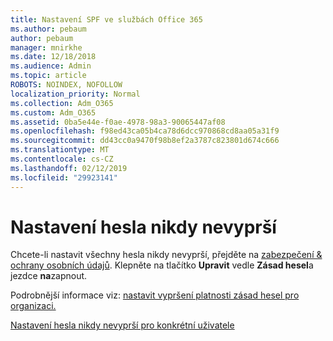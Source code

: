 ```yaml
---
title: Nastavení SPF ve službách Office 365
ms.author: pebaum
author: pebaum
manager: mnirkhe
ms.date: 12/18/2018
ms.audience: Admin
ms.topic: article
ROBOTS: NOINDEX, NOFOLLOW
localization_priority: Normal
ms.collection: Adm_O365
ms.custom: Adm_O365
ms.assetid: 0ba5e44e-f0ae-4978-98a3-90065447af08
ms.openlocfilehash: f98ed43ca05b4ca78d6dcc970868cd8aa05a31f9
ms.sourcegitcommit: dd43cc0a9470f98b8ef2a3787c823801d674c666
ms.translationtype: MT
ms.contentlocale: cs-CZ
ms.lasthandoff: 02/12/2019
ms.locfileid: "29923141"
---
```

# <a name="set-passwords-to-never-expire"></a>Nastavení hesla nikdy nevyprší

Chcete-li nastavit všechny hesla nikdy nevyprší, přejděte na [zabezpečení &amp; ochrany osobních údajů](https://portal.office.com/adminportal/home#/settings/security). Klepněte na tlačítko **Upravit** vedle **Zásad hesel**a jezdce **na**zapnout.
  
Podrobnější informace viz: [nastavit vypršení platnosti zásad hesel pro organizaci.](https://support.office.com/article/0f54736f-eb22-414c-8273-498a0918678f)
  
[Nastavení hesla nikdy nevyprší pro konkrétní uživatele](https://support.office.com/article/f493e3af-e1d8-4668-9211-230c245a0466)
  

